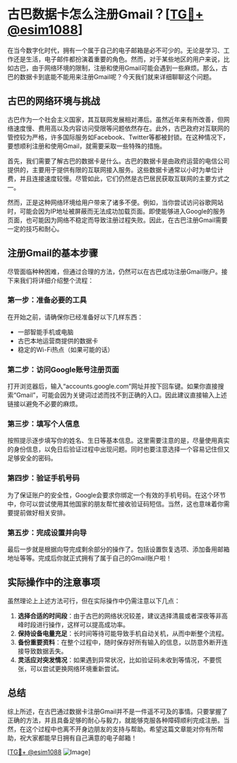 # 古巴数据卡怎么注册Gmail？[[TG💪+ @esim1088](https://t.me/s/esim1088)]

在当今数字化时代，拥有一个属于自己的电子邮箱是必不可少的。无论是学习、工作还是生活，电子邮件都扮演着重要的角色。然而，对于某些地区的用户来说，比如古巴，由于网络环境的限制，注册和使用Gmail可能会遇到一些麻烦。那么，古巴的数据卡到底能不能用来注册Gmail呢？今天我们就来详细聊聊这个问题。

## 古巴的网络环境与挑战

古巴作为一个社会主义国家，其互联网发展相对滞后。虽然近年来有所改善，但网络速度慢、费用高以及内容访问受限等问题依然存在。此外，古巴政府对互联网的管控较为严格，许多国际服务如Facebook、Twitter等都被封锁。在这种情况下，要想顺利注册和使用Gmail，就需要采取一些特殊的措施。

首先，我们需要了解古巴的数据卡是什么。古巴的数据卡是由政府运营的电信公司提供的，主要用于提供有限的互联网接入服务。这些数据卡通常以小时为单位计费，并且连接速度较慢。尽管如此，它们仍然是古巴居民获取互联网的主要方式之一。

然而，正是这种网络环境给用户带来了诸多不便。例如，当你尝试访问谷歌网站时，可能会因为IP地址被屏蔽而无法成功加载页面。即使能够进入Google的服务页面，也可能因为网络不稳定而导致注册过程失败。因此，在古巴注册Gmail需要一定的技巧和耐心。

## 注册Gmail的基本步骤

尽管面临种种困难，但通过合理的方法，仍然可以在古巴成功注册Gmail账户。接下来我们将详细介绍整个流程：

### 第一步：准备必要的工具

在开始之前，请确保你已经准备好以下几样东西：
- 一部智能手机或电脑
- 古巴本地运营商提供的数据卡
- 稳定的Wi-Fi热点（如果可能的话）

### 第二步：访问Google账号注册页面

打开浏览器后，输入“accounts.google.com”网址并按下回车键。如果你直接搜索“Gmail”，可能会因为关键词过滤而找不到正确的入口。因此建议直接输入上述链接以避免不必要的麻烦。

### 第三步：填写个人信息

按照提示逐步填写你的姓名、生日等基本信息。这里需要注意的是，尽量使用真实的身份信息，以免日后验证过程中出现问题。同时也要注意选择一个容易记住但又足够安全的密码。

### 第四步：验证手机号码

为了保证账户的安全性，Google会要求你绑定一个有效的手机号码。在这个环节中，你可以尝试使用其他国家的朋友帮忙接收验证码短信。当然，这也意味着你需要提前做好相关安排。

### 第五步：完成设置并向导

最后一步就是根据向导完成剩余部分的操作了。包括设置恢复选项、添加备用邮箱地址等等。完成后你就正式拥有了属于自己的Gmail账户啦！

## 实际操作中的注意事项

虽然理论上上述方法可行，但在实际操作中仍需注意以下几点：

1. **选择合适的时间段**：由于古巴的网络状况较差，建议选择清晨或者深夜等非高峰时段进行操作，这样可以提高成功率。
2. **保持设备电量充足**：长时间等待可能导致手机自动关机，从而中断整个流程。
3. **备份重要资料**：在整个过程中，随时保存好所有输入的信息，以防意外断开连接导致数据丢失。
4. **灵活应对突发情况**：如果遇到异常状况，比如验证码未收到等情况，不要慌张，可以尝试更换网络环境重新尝试。

## 总结

综上所述，在古巴通过数据卡注册Gmail并不是一件遥不可及的事情。只要掌握了正确的方法，并且具备足够的耐心与毅力，就能够克服各种障碍顺利完成注册。当然，在这个过程中也离不开身边朋友的支持与帮助。希望这篇文章能对你有所帮助，祝大家都能早日拥有自己满意的电子邮箱！

[[TG💪+ @esim1088](https://t.me/s/esim1088) ![Image](https://i.postimg.cc/4NQfJmqS/Snipaste-2025-05-13-00-14-12.png)]